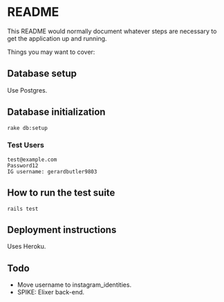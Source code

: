 # README

This README would normally document whatever steps are necessary to get the
application up and running.

Things you may want to cover:

## Database setup 

Use Postgres.

## Database initialization

`rake db:setup`

### Test Users
```
test@example.com
Password12
IG username: gerardbutler9803
```

## How to run the test suite

`rails test`


## Deployment instructions

Uses Heroku.

## Todo
- Move username to instagram_identities.
- SPIKE: Elixer back-end.
